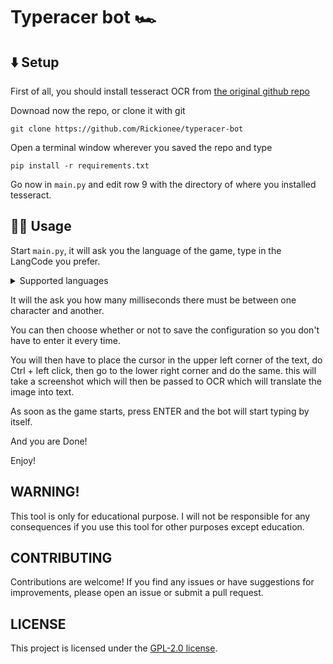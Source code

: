 # Typeracer bot 🏎️

## ⬇️ Setup
First of all, you should install tesseract OCR from [the original github repo](https://github.com/tesseract-ocr/tessdoc/blob/main/Installation.md)

Downoad now the repo, or clone it with git

`git clone https://github.com/Rickionee/typeracer-bot`

Open a terminal window wherever you saved the repo and type

`pip install -r requirements.txt`

Go now in `main.py` and edit row 9 with the directory of where you installed tesseract.

## 🏃‍♂️ Usage

Start `main.py`, it will ask you the language of the game, type in the LangCode you prefer.

<details>
<summary>Supported languages</summary>

| LangCode | Language |
| --- | --- |
| `afr` | Afrikaans |
| `amh` | Amharic |
| `ara` | Arabic |
| `asm` | Assamese |
| `aze` | Azerbaijani |
| `aze_cyrl` | Azerbaijani - Cyrilic |
| `bel` | Belarusian |
| `ben` | Bengali |
| `bod` | Tibetan |
| `bos` | Bosnian |
| `bre` | Breton |
| `bul` | Bulgarian |
| `cat` | Catalan; Valencian |
| `ceb` | Cebuano |
| `ces` | Czech |
| `chi_sim` | Chinese - Simplified |
| `chi_tra` | Chinese - Traditional |
| `chr` | Cherokee |
| `cos` | Corsican |
| `cym` | Welsh |
| `dan` | Danish |
| `deu` | German |
| `dzo` | Dzongkha |
| `ell` | Greek, Modern (1453-) |
| `eng` | English |
| `enm` | English, Middle (1100-1500) |
| `epo` | Esperanto |
| `est` | Estonian |
| `eus` | Basque |
| `fao` | Faroese |
| `fas` | Persian |
| `fil` | Filipino (old - Tagalog) |
| `fin` | Finnish |
| `fra` | French |
| `frk` | German - Fraktur |
| `frm` | French, Middle (ca.1400-1600) |
| `fry` | Western Frisian |
| `gla` | Scottish Gaelic |
| `gle` | Irish |
| `glg` | Galician |
| `grc` | Greek, Ancient (to 1453) (contrib) |
| `guj` | Gujarati |
| `hat` | Haitian; Haitian Creole |
| `heb` | Hebrew |
| `hin` | Hindi |
| `hrv` | Croatian |
| `hun` | Hungarian |
| `hye` | Armenian |
| `iku` | Inuktitut |
| `ind` | Indonesian |
| `isl` | Icelandic |
| `ita` | Italian |
| `ita_old` | Italian - Old |
| `jav` | Javanese |
| `jpn` | Japanese |
| `kan` | Kannada |
| `kat` | Georgian |
| `kat_old` | Georgian - Old |
| `kaz` | Kazakh |
| `khm` | Central Khmer |
| `kir` | Kirghiz; Kyrgyz |
| `kmr` | Kurmanji (Kurdish - Latin Script) |
| `kor` | Korean |
| `kor_vert` | Korean (vertical) |
| `lao` | Lao |
| `lat` | Latin |
| `lav` | Latvian |
| `lit` | Lithuanian |
| `ltz` | Luxembourgish |
| `mal` | Malayalam |
| `mar` | Marathi |
| `mkd` | Macedonian |
| `mlt` | Maltese |
| `mon` | Mongolian |
| `mri` | Maori |
| `msa` | Malay |
| `mya` | Burmese |
| `nep` | Nepali |
| `nld` | Dutch; Flemish |
| `nor` | Norwegian |
| `oci` | Occitan (post 1500) |
| `ori` | Oriya |
| `osd` | Orientation and script detection module |
| `pan` | Panjabi; Punjabi |
| `pol` | Polish |
| `por` | Portuguese |
| `pus` | Pushto; Pashto |
| `que` | Quechua |
| `ron` | Romanian; Moldavian; Moldovan |
| `rus` | Russian |
| `san` | Sanskrit |
| `sin` | Sinhala; Sinhalese |
| `slk` | Slovak |
| `slv` | Slovenian |
| `snd` | Sindhi |
| `spa` | Spanish; Castilian |
| `spa_old` | Spanish; Castilian - Old |
| `sqi` | Albanian |
| `srp` | Serbian |
| `srp_latn` | Serbian - Latin |
| `sun` | Sundanese |
| `swa` | Swahili |
| `swe` | Swedish |
| `syr` | Syriac |
| `tam` | Tamil |
| `tat` | Tatar |
| `tel` | Telugu |
| `tgk` | Tajik |
| `tha` | Thai |
| `tir` | Tigrinya |
| `ton` | Tonga |
| `tur` | Turkish |
| `uig` | Uighur; Uyghur |
| `ukr` | Ukrainian |
| `urd` | Urdu |
| `uzb` | Uzbek |
| `uzb_cyrl` | Uzbek - Cyrilic |
| `vie` | Vietnamese |
| `yid` | Yiddish |
| `yor` | Yoruba |
</details>

It will the ask you how many milliseconds there must be between one character and another.

You can then choose whether or not to save the configuration so you don't have to enter it every time.

You will then have to place the cursor in the upper left corner of the text, do Ctrl + left click, then go to the lower right corner and do the same.
this will take a screenshot which will then be passed to OCR which will translate the image into text.

As soon as the game starts, press ENTER and the bot will start typing by itself.

And you are Done!

Enjoy!

## WARNING!
This tool is only for educational purpose. I will not be responsible for any consequences if you use this tool for other purposes except education.

## CONTRIBUTING
Contributions are welcome! If you find any issues or have suggestions for improvements, please open an issue or submit a pull request.

## LICENSE
This project is licensed under the [GPL-2.0 license](https://www.gnu.org/licenses/old-licenses/gpl-2.0.txt).
